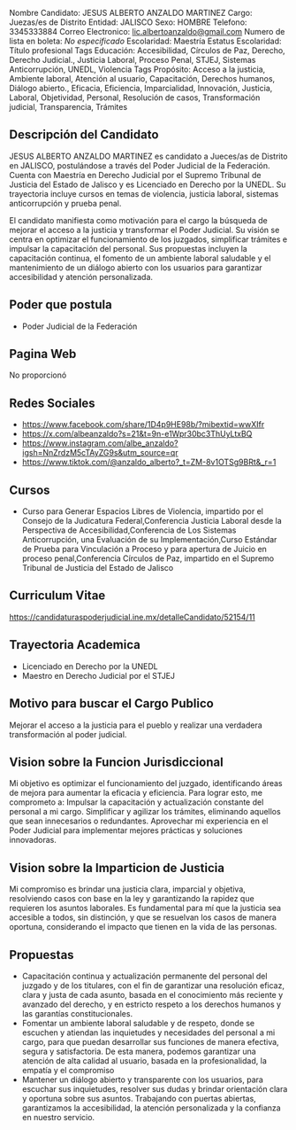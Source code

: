 Nombre Candidato: JESUS ALBERTO ANZALDO MARTINEZ
Cargo: Juezas/es de Distrito
Entidad: JALISCO
Sexo: HOMBRE
Telefono: 3345333884
Correo Electronico: lic.albertoanzaldo@gmail.com
Numero de lista en boleta: *No especificado*
Escolaridad: Maestría
Estatus Escolaridad: Título profesional
Tags Educación: Accesibilidad, Círculos de Paz, Derecho, Derecho Judicial., Justicia Laboral, Proceso Penal, STJEJ, Sistemas Anticorrupción, UNEDL, Violencia
Tags Propósito: Acceso a la justicia, Ambiente laboral, Atención al usuario, Capacitación, Derechos humanos, Diálogo abierto., Eficacia, Eficiencia, Imparcialidad, Innovación, Justicia, Laboral, Objetividad, Personal, Resolución de casos, Transformación judicial, Transparencia, Trámites


## Descripción del Candidato 

JESUS ALBERTO ANZALDO MARTINEZ es candidato a Jueces/as de Distrito en JALISCO, postulándose a través del Poder Judicial de la Federación. Cuenta con Maestría en Derecho Judicial por el Supremo Tribunal de Justicia del Estado de Jalisco y es Licenciado en Derecho por la UNEDL. Su trayectoria incluye cursos en temas de violencia, justicia laboral, sistemas anticorrupción y prueba penal.

El candidato manifiesta como motivación para el cargo la búsqueda de mejorar el acceso a la justicia y transformar el Poder Judicial. Su visión se centra en optimizar el funcionamiento de los juzgados, simplificar trámites e impulsar la capacitación del personal. Sus propuestas incluyen la capacitación continua, el fomento de un ambiente laboral saludable y el mantenimiento de un diálogo abierto con los usuarios para garantizar accesibilidad y atención personalizada.


## Poder que postula

- Poder Judicial de la Federación


## Pagina Web

No proporcionó


## Redes Sociales

- https://www.facebook.com/share/1D4p9HE98b/?mibextid=wwXIfr
- https://x.com/albeanzaldo?s=21&t=9n-e1Wpr30bc3ThUyLtxBQ
- https://www.instagram.com/albe_anzaldo?igsh=NnZrdzM5cTAyZG9s&utm_source=qr
- https://www.tiktok.com/@anzaldo_alberto?_t=ZM-8v1OTSg9BRt&_r=1


## Cursos

- Curso para Generar Espacios Libres de Violencia, impartido por el Consejo de la Judicatura Federal,Conferencia Justicia Laboral desde la Perspectiva de Accesibilidad,Conferencia de Los Sistemas Anticorrupción, una Evaluación de su Implementación,Curso Estándar de Prueba para Vinculación a Proceso y para apertura de Juicio en proceso penal,Conferencia Círculos de Paz, impartido en el Supremo Tribunal de Justicia del Estado de Jalisco


## Curriculum Vitae

https://candidaturaspoderjudicial.ine.mx/detalleCandidato/52154/11


## Trayectoria Academica

- Licenciado en Derecho por la UNEDL
- Maestro en Derecho Judicial por el STJEJ


## Motivo para buscar el Cargo Publico

Mejorar el acceso a la justicia para el pueblo y realizar una verdadera transformación al poder judicial.


## Vision sobre la Funcion Jurisdiccional

Mi objetivo es optimizar el funcionamiento del juzgado, identificando áreas de mejora para aumentar la eficacia y eficiencia. Para lograr esto, me comprometo a: Impulsar la capacitación y actualización constante del personal a mi cargo. Simplificar y agilizar los trámites, eliminando aquellos que sean innecesarios o redundantes. Aprovechar mi experiencia en el Poder Judicial para implementar mejores prácticas y soluciones innovadoras.


## Vision sobre la Imparticion de Justicia

Mi compromiso es brindar una justicia clara, imparcial y objetiva, resolviendo casos con base en la ley y garantizando la rapidez que requieren los asuntos laborales. Es fundamental para mí que la justicia sea accesible a todos, sin distinción, y que se resuelvan los casos de manera oportuna, considerando el impacto que tienen en la vida de las personas.


## Propuestas

- Capacitación continua y actualización permanente del personal del juzgado y de los titulares, con el fin de garantizar una resolución eficaz, clara y justa de cada asunto, basada en el conocimiento más reciente y avanzado del derecho, y en estricto respeto a los derechos humanos y las garantías constitucionales.
- Fomentar un ambiente laboral saludable y de respeto, donde se escuchen y atiendan las inquietudes y necesidades del personal a mi cargo, para que puedan desarrollar sus funciones de manera efectiva, segura y satisfactoria. De esta manera, podemos garantizar una atención de alta calidad al usuario, basada en la profesionalidad, la empatía y el compromiso
- Mantener un diálogo abierto y transparente con los usuarios, para escuchar sus inquietudes, resolver sus dudas y brindar orientación clara y oportuna sobre sus asuntos. Trabajando con puertas abiertas, garantizamos la accesibilidad, la atención personalizada y la confianza en nuestro servicio.

